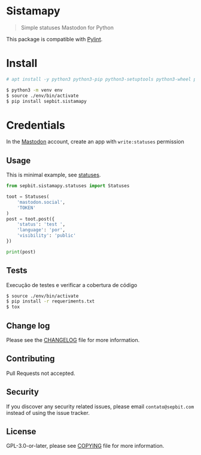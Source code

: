 # Sistamapy

> Simple statuses Mastodon for Python

This package is compatible with [Pylint](https://www.pylint.org).

# Install 

``` bash
# apt install -y python3 python3-pip python3-setuptools python3-wheel python3-venv python3-dev
```

``` bash
$ python3 -m venv env
$ source ./env/bin/activate
$ pip install sepbit.sistamapy
```

# Credentials

In the [Mastodon](https://joinmastodon.org) account, create an app with `write:statuses` permission

## Usage

This is minimal example, see [statuses](https://docs.joinmastodon.org/methods/statuses).

``` python
from sepbit.sistamapy.statuses import Statuses

toot = Statuses(
    'mastodon.social',
    'TOKEN'
)
post = toot.post({
    'status': 'test ',
    'language': 'por',
    'visibility': 'public'
})

print(post)
```

## Tests

Execução de testes e verificar a cobertura de código

``` bash
$ source ./env/bin/activate
$ pip install -r requeriments.txt
$ tox 
```

## Change log 

Please see the [CHANGELOG](CHANGELOG.md) file for more information.

## Contributing 

Pull Requests not accepted.

## Security 

If you discover any security related issues, please email `contato@sepbit.com` instead of using the issue tracker.

## License 

GPL-3.0-or-later, please see [COPYING](COPYING) file for more information.
